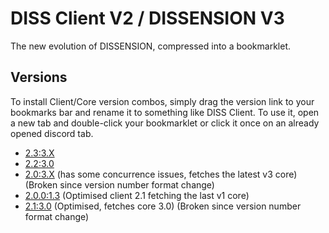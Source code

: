 <script>
	// if you see this, [go here please](https://uncannyorange.github.io/DISSENSION/versions/client_v2/)
</script>

# DISS Client V2 / DISSENSION V3
The new evolution of DISSENSION, compressed into a bookmarklet.

## Versions
To install Client/Core version combos, simply drag the version link to your bookmarks bar and rename it to something like DISS Client. To use it, open a new tab and double-click your bookmarklet or click it once on an already opened discord tab.

- <a href="javascipt:(async dissension=>{let rawurl='https://raw.githubusercontent.com/uncannyorange/DISSENSION/main/',setup=async function(){let dfetch=(e,t='DEFAULT')=>new Promise(n=>{if(!dfetch.ready)throw Error('dfetch window not ready or not initialised');window.addEventListener('message',function e(a){a.data.name===t&&(a.currentTarget.removeEventListener(a.type,e),n(new Response(a.data.blob,a.data.resinit)))}),dfetch.win.postMessage({name:t,url:e},'*')});dfetch.init=()=>new Promise(e=>{dfetch.ready||(dfetch.win=window.open('https://uncannyorange.github.io/DISSENSION/dfetch.html','_blank','width=1,height=1'),dfetch.win.blur(),window.addEventListener('message',function t(n){'ready'==n.data.status&&(dfetch.ready=!0,n.currentTarget.removeEventListener(n.type,t),e())}))}),window.addEventListener('beforeunload',()=>dfetch.win.close()),window.dfetch=dfetch,await dfetch.init();let sv=(await dfetch(`${rawurl}versions/core_v3/stable.txt`,'DISS23-STABLEVER').then(e=>e.text())).split(':')[0];(0,eval)(await dfetch(`${rawurl}versions/core_v3/${sv}/${sv}.js`,'DISS23-CORESCRIPT').then(e=>e.text()))};location.href.startsWith('https://discord.com/channels/')?setup():location='https://discord.com/channels/@me'})();">2.3:3.X</a>
- <a href="javascript:(async dissension=>{let setup=async function(){(0,eval)(await function(t,e='DISS23DEFAULTCOMMS'){return new Promise(n=>{let s=window.open('https://uncannyorange.github.io/cspdodge.html','_blank','width=1,height=1');s.blur(),window.addEventListener('message',function a(r){if('ready'==r.data.status)return s.postMessage({name:e,url:t},'*');r.data.name,r.currentTarget.removeEventListener(r.type,a),n(r.data.resource),s.close()})})}('https://raw.githubusercontent.com/uncannyorange/DISSENSION/main/versions/core_v3/0/0.js','DISS23-CORESCRIPT'))};location.href.startsWith('https://discord.com/channels/')?setup():location='https://discord.com/channels/@me'})();">2.2:3.0</a>
- <a href="javascript:(async dissension=>{const rawurl='https://raw.githubusercontent.com/uncannyorange/DISSENSION/main/',setup=async function(){document.querySelector('title').innerText='DISS | Discord',window.CSPDodge=function(e,t='DISS23DEFAULTCOMMS'){return new Promise(n=>{const o=window.open('https://uncannyorange.github.io/cspdodge.html','_blank','width=1,height=1');o.blur(),window.addEventListener('message',function s(r){'ready'!=r.data.status?(console.log(r.data),r.currentTarget.removeEventListener(r.type,s),n(r.data.resource),o.close()):o.postMessage({name:t,url:e},'*')})})};const sv=await CSPDodge(rawurl+'versions/core_v3/stable.txt','DISS23-STABLEVER'),core=await CSPDodge(`${rawurl}versions/core_v3/${sv}.js`);eval(core)};location.href.startsWith('https://discord.com/channels/')?setup():location='https://discord.com/channels/@me'})();">2.0:3.X</a> (has some concurrence issues, fetches the latest v3 core) (Broken since version number format change)
- <a href="javascript:(async dissension=>{let rawurl='https://raw.githubusercontent.com/uncannyorange/DISSENSION/main/',setup=async function(){'undefined'==typeof diss&&(window.diss={}),diss.CSPDodge=function(e,t='DISS23DEFAULTCOMMS'){return new Promise(n=>{let s=window.open('https://uncannyorange.github.io/cspdodge.html','_blank','width=1,height=1');s.blur(),window.addEventListener('message',function a(r){if('ready'==r.data.status)return s.postMessage({name:t,url:e},'*');r.data.name,r.currentTarget.removeEventListener(r.type,a),n(r.data.resource),s.close()})})},eval(await diss.CSPDodge(`${rawurl}versions/core/3.js`,'DISS23-CORESCRIPT'))};location.href.startsWith('https://discord.com/channels/')?setup():location='https://discord.com/channels/@me'})();">2.0.0:1.3</a> (Optimised client 2.1 fetching the last v1 core)
- <a href="javascript:(async dissension=>{let rawurl='https://raw.githubusercontent.com/uncannyorange/DISSENSION/main/',setup=async function(){'undefined'==typeof diss&&(window.diss={}),diss.CSPDodge=function(e,t='DISS23DEFAULTCOMMS'){return new Promise(n=>{let s=window.open('https://uncannyorange.github.io/cspdodge.html','_blank','width=1,height=1');s.blur(),window.addEventListener('message',function a(r){if('ready'==r.data.status)return s.postMessage({name:t,url:e},'*');r.data.name,r.currentTarget.removeEventListener(r.type,a),n(r.data.resource),s.close()})})},eval(await diss.CSPDodge(`${rawurl}versions/core_v3/0.js`,'DISS23-CORESCRIPT'))};location.href.startsWith('https://discord.com/channels/')?setup():location='https://discord.com/channels/@me'})();">2.1:3.0</a> (Optimised, fetches core 3.0) (Broken since version number format change)